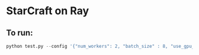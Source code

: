 # StarCraft on Ray

## To run:
```python
python test.py --config '{"num_workers": 2, "batch_size" : 8, "use_gpu_for_workers" : "True"}' --num-cpus 8
```